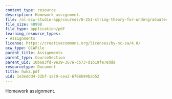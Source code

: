 ```yaml
---
content_type: resource
description: Homework assignment.
file: /ol-ocw-studio-app/courses/8-251-string-theory-for-undergraduates-spring-2007/1e3eddd432bf1a79cea26708b94bab52_hwk2.pdf
file_size: 48998
file_type: application/pdf
learning_resource_types:
- Assignments
license: https://creativecommons.org/licenses/by-nc-sa/4.0/
ocw_type: OCWFile
parent_title: Assignments
parent_type: CourseSection
parent_uid: 10b683fd-9e39-367e-cb73-d1b19fe78dda
resourcetype: Document
title: hwk2.pdf
uid: 1e3eddd4-32bf-1a79-cea2-6708b94bab52
---
```

Homework assignment.